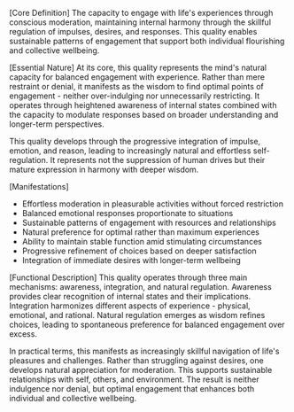 [Core Definition]
The capacity to engage with life's experiences through conscious moderation, maintaining internal harmony through the skillful regulation of impulses, desires, and responses. This quality enables sustainable patterns of engagement that support both individual flourishing and collective wellbeing.

[Essential Nature]
At its core, this quality represents the mind's natural capacity for balanced engagement with experience. Rather than mere restraint or denial, it manifests as the wisdom to find optimal points of engagement - neither over-indulging nor unnecessarily restricting. It operates through heightened awareness of internal states combined with the capacity to modulate responses based on broader understanding and longer-term perspectives.

This quality develops through the progressive integration of impulse, emotion, and reason, leading to increasingly natural and effortless self-regulation. It represents not the suppression of human drives but their mature expression in harmony with deeper wisdom.

[Manifestations]
- Effortless moderation in pleasurable activities without forced restriction
- Balanced emotional responses proportionate to situations
- Sustainable patterns of engagement with resources and relationships
- Natural preference for optimal rather than maximum experiences
- Ability to maintain stable function amid stimulating circumstances
- Progressive refinement of choices based on deeper satisfaction
- Integration of immediate desires with longer-term wellbeing

[Functional Description]
This quality operates through three main mechanisms: awareness, integration, and natural regulation. Awareness provides clear recognition of internal states and their implications. Integration harmonizes different aspects of experience - physical, emotional, and rational. Natural regulation emerges as wisdom refines choices, leading to spontaneous preference for balanced engagement over excess.

In practical terms, this manifests as increasingly skillful navigation of life's pleasures and challenges. Rather than struggling against desires, one develops natural appreciation for moderation. This supports sustainable relationships with self, others, and environment. The result is neither indulgence nor denial, but optimal engagement that enhances both individual and collective wellbeing.